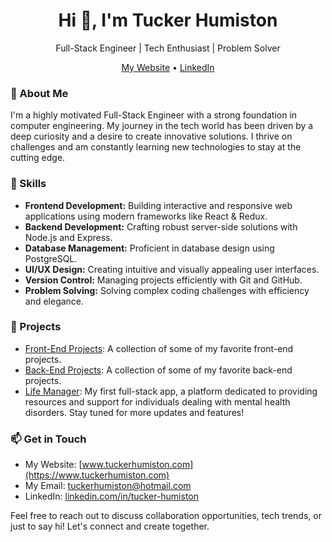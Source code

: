 
<h1 align="center">Hi 👋, I'm Tucker Humiston</h1>
<p align="center">Full-Stack Engineer | Tech Enthusiast | Problem Solver</p>

<p align="center">
  <a href="https://tuckerhumiston.com">My Website</a> •
  <a href="https://linkedin.com/in/tucker-humiston">LinkedIn</a>
</p>

### 💼 About Me

I'm a highly motivated Full-Stack Engineer with a strong foundation in computer engineering. My journey in the tech world has been driven by a deep curiosity and a desire to create innovative solutions. I thrive on challenges and am constantly learning new technologies to stay at the cutting edge.

### 🚀 Skills

- **Frontend Development:** Building interactive and responsive web applications using modern frameworks like React & Redux.
- **Backend Development:** Crafting robust server-side solutions with Node.js and Express.
- **Database Management:** Proficient in database design using PostgreSQL.
- **UI/UX Design:** Creating intuitive and visually appealing user interfaces.
- **Version Control:** Managing projects efficiently with Git and GitHub.
- **Problem Solving:** Solving complex coding challenges with efficiency and elegance.

### 🌟 Projects

- [Front-End Projects](https://github.com/tuckerhumiston/Front-End-Projects): A collection of some of my favorite front-end projects.
- [Back-End Projects](https://github.com/tuckerhumiston/Back-End-Projects): A collection of some of my favorite back-end projects.
- [Life Manager](https://github.com/tuckerhumiston/Life-Manager): My first full-stack app, a platform dedicated to providing resources and support for individuals dealing with mental health disorders. Stay tuned for more updates and features!

### 📫 Get in Touch

- My Website: [www.tuckerhumiston.com](https://www.tuckerhumiston.com)
- My Email: tuckerhumiston@hotmail.com
- LinkedIn: [linkedin.com/in/tucker-humiston](https://www.linkedin.com/in/tucker-humiston)

Feel free to reach out to discuss collaboration opportunities, tech trends, or just to say hi! Let's connect and create together.